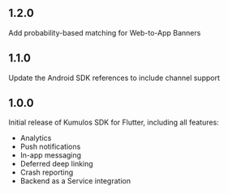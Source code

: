 ## 1.2.0

Add probability-based matching for Web-to-App Banners

## 1.1.0

Update the Android SDK references to include channel support

## 1.0.0

Initial release of Kumulos SDK for Flutter, including all features:

- Analytics
- Push notifications
- In-app messaging
- Deferred deep linking
- Crash reporting
- Backend as a Service integration
